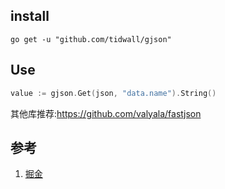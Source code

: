## install

```shell
go get -u "github.com/tidwall/gjson"
```

## Use

```go
value := gjson.Get(json, "data.name").String()
```

其他库推荐:https://github.com/valyala/fastjson

## 参考

1. [掘金](https://juejin.cn/post/7150651352057249822)
